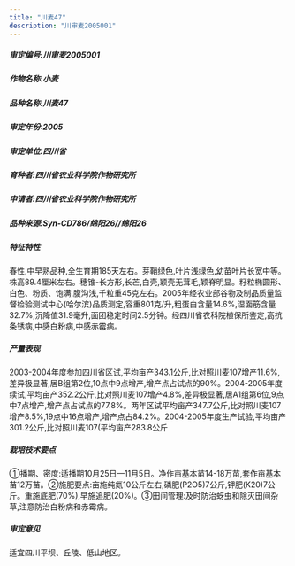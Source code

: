 ```yaml
---
title: "川麦47"
description: "川审麦2005001"
---
```

##### 审定编号:川审麦2005001

##### 作物名称:小麦

##### 品种名称:川麦47

##### 审定年份:2005

##### 审定单位:四川省

##### 育种者:四川省农业科学院作物研究所

##### 申请者:四川省农业科学院作物研究所

##### 品种来源:Syn-CD786/绵阳26//绵阳26

##### 特征特性
春性,中早熟品种,全生育期185天左右。芽鞘绿色,叶片浅绿色,幼苗叶片长宽中等。株高89.4厘米左右。穗锥-长方形,长芒,白壳,颖壳无茸毛,颖脊明显。籽粒椭圆形、白色、粉质、饱满,腹沟浅,千粒重45克左右。2005年经农业部谷物及制品质量监督检验测试中心(哈尔滨)品质测定,容重801克/升,粗蛋白含量14.6%,湿面筋含量32.7%,沉降值31.9毫升,面团稳定时间2.5分钟。经四川省农科院植保所鉴定,高抗条锈病,中感白粉病,中感赤霉病。

##### 产量表现
2003-2004年度参加四川省区试,平均亩产343.1公斤,比对照川麦107增产11.6%,差异极显著,居B组第2位,10点中9点增产,增产点占试点的90%。2004-2005年度续试,平均亩产352.2公斤,比对照川麦107增产4.8%,差异极显著,居A1组第6位,9点中7点增产,增产点占试点的77.8%。两年区试平均亩产347.7公斤,比对照川麦107增产8.5%,19点中16点增产,增产点占84.2%。2004-2005年度生产试验,平均亩产301.2公斤,比对照川麦107(平均亩产283.8公斤

##### 栽培技术要点
①播期、密度:适播期10月25日—11月5日。净作亩基本苗14-18万苗,套作亩基本苗12万苗。②施肥要点:亩施纯氮10公斤左右,磷肥(P2O5)7公斤,钾肥(K20)7公斤。重施底肥(70%),早施追肥(20%)。③田间管理:及时防治蚜虫和除灭田间杂草,注意防治白粉病和赤霉病。

##### 审定意见
适宜四川平坝、丘陵、低山地区。
